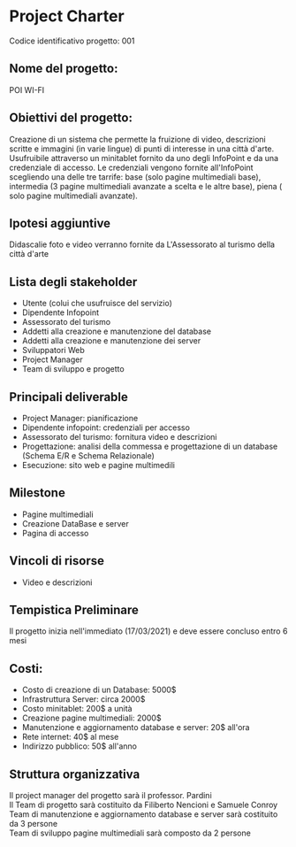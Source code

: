 <h1> Project Charter </h1>
Codice identificativo progetto: 001

<h2> Nome del progetto: </h2> POI WI-FI 
<br>
<h2> Obiettivi del progetto: </h2>
Creazione di un sistema che permette la fruizione di video, descrizioni scritte e immagini (in varie lingue) di punti di interesse in una città d'arte. 
Usufruibile attraverso un minitablet fornito da uno degli InfoPoint e da una credenziale di accesso.
Le credenziali vengono fornite all'InfoPoint scegliendo una delle tre tarrife: base (solo pagine multimediali base), intermedia (3 pagine multimediali avanzate a scelta e le altre base), piena ( solo pagine multimediali avanzate).
<h2> Ipotesi aggiuntive</h2>
<p>Didascalie foto e video verranno fornite da L'Assessorato al turismo della città d'arte</p>
<h2> Lista degli stakeholder </h2>
<ul>
  <li>Utente (colui che usufruisce del servizio)</li>
  <li>Dipendente Infopoint</li>
  <li>Assessorato del turismo</li>
  <li>Addetti alla creazione e manutenzione del database</li>
  <li>Addetti alla creazione e manutenzione dei server</li>
  <li>Sviluppatori Web</li>
  <li>Project Manager</li>
  <li>Team di sviluppo e progetto</li>
</ul>

<h2> Principali deliverable </h2>
<ul>
  <li> Project Manager: pianificazione </li>
  <li> Dipendente infopoint: credenziali per accesso </li>
  <li> Assessorato del turismo: fornitura video e descrizioni </li>
  <li> Progettazione: analisi della commessa e progettazione di un database (Schema E/R e Schema Relazionale) </li>
  <li> Esecuzione: sito web e pagine multimedili </li>
</ul>
 
 <h2> Milestone </h2>
 <ul>
  <li> Pagine multimediali </li>
  <li> Creazione DataBase e server</li>
  <li> Pagina di accesso </li>
 </ul>
 
 <h2> Vincoli di risorse </h2>
 <ul>
  <li> Video e descrizioni </li>
 </ul>

<h2> Tempistica Preliminare </h2>
Il progetto inizia nell'immediato (17/03/2021) e deve essere concluso entro 6 mesi

<h2> Costi: </h2>
<ul>
  <li> Costo di creazione di un Database: 5000$ </li>
  <li> Infrastruttura Server: circa 2000$ </li>
  <li> Costo minitablet: 200$ a unità </li>
  <li> Creazione pagine multimediali: 2000$ </li>
  <li> Manutenzione e aggiornamento database e server: 20$ all'ora </li>
  <li> Rete internet: 40$ al mese </li>
  <li> Indirizzo pubblico: 50$ all'anno </li>
</ul>

<h2> Struttura organizzativa </h2>
Il project manager del progetto sarà il professor. Pardini
<br>
Il Team di progetto sarà costituito da Filiberto Nencioni e Samuele Conroy
<br>
Team di manutenzione e aggiornamento database e server sarà costituito da 3 persone 
<br>
Team di sviluppo pagine multimediali sarà composto da 2 persone


 
 
 
 
 
